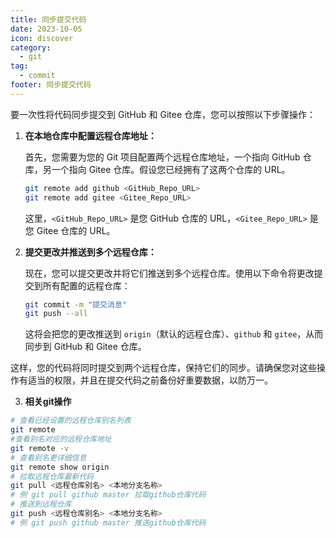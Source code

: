 ```yaml
---
title: 同步提交代码
date: 2023-10-05
icon: discover
category:
  - git
tag:
  - commit
footer: 同步提交代码
---
```


要一次性将代码同步提交到 GitHub 和 Gitee 仓库，您可以按照以下步骤操作：

1. **在本地仓库中配置远程仓库地址：**

   首先，您需要为您的 Git 项目配置两个远程仓库地址，一个指向 GitHub 仓库，另一个指向 Gitee 仓库。假设您已经拥有了这两个仓库的 URL。

   ```bash
   git remote add github <GitHub_Repo_URL>
   git remote add gitee <Gitee_Repo_URL>
   ```

   这里，`<GitHub_Repo_URL>` 是您 GitHub 仓库的 URL，`<Gitee_Repo_URL>` 是您 Gitee 仓库的 URL。

2. **提交更改并推送到多个远程仓库：**

   现在，您可以提交更改并将它们推送到多个远程仓库。使用以下命令将更改提交到所有配置的远程仓库：

   ```bash
   git commit -m "提交消息"
   git push --all
   ```

   这将会把您的更改推送到 `origin`（默认的远程仓库）、`github` 和 `gitee`，从而同步到 GitHub 和 Gitee 仓库。

这样，您的代码将同时提交到两个远程仓库，保持它们的同步。请确保您对这些操作有适当的权限，并且在提交代码之前备份好重要数据，以防万一。

3. **相关git操作**
```bash
# 查看已经设置的远程仓库别名列表
git remote
#查看别名对应的远程仓库地址
git remote -v
# 查看别名更详细信息
git remote show origin
# 拉取远程仓库最新代码
git pull <远程仓库别名> <本地分支名称>
# 例 git pull github master 拉取github仓库代码
# 推送到远程仓库
git push <远程仓库别名> <本地分支名称>
# 例 git push github master 推送github仓库代码
```